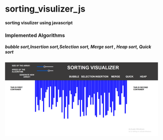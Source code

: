 # sorting_visulizer_js

#### sorting visulizer using javascript
### Implemented Algorithms
##### bubble sort,Insertion sort,Selection sort, Merge sort , Heap sort, Quick sort 
![alt text](https://github.com/vickykr26941/sorting_visulizer_js/blob/master/img/Screenshot%20(206).png)

